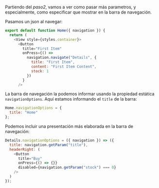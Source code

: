 Partiendo del _paso2_, vamos a ver como pasar más parametros, y especialmente, como especificar que mostrar en la barra de navegación.

Pasamos un json al navegar:

```js
export default function Home({ navigation }) {
  return (
    <View style={styles.container}>
      <Button
        title="First Item"
        onPress={() =>
          navigation.navigate("Details", {
            title: "First Item",
            content: "First Item Content",
            stock: 1
          })
        }
      />
```

La barra de navegación la podemos informar usando la propiedad estática `navigationOptions`. Aquí estamos informando el `title` de la barra:

```js
Home.navigationOptions = {
  title: "Home"
};
```

Podemos incluir una presentación más elaborada en la barra de navegación:

```js
Details.navigationOptions = ({ navigation }) => ({
  title: navigation.getParam("title"),
  headerRight: (
    <Button
      title="Buy"
      onPress={() => {}}
      disabled={navigation.getParam("stock") === 0}
    />
  )
});
```